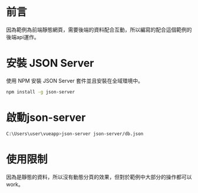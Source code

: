 # 前言
因為範例為前端靜態網頁，需要後端的資料配合互動，所以編寫的配合這個範例的後端api運作。

# 安裝 JSON Server
使用 NPM 安裝 JSON Server 套件並且安裝在全域環境中。
``` bash
npm install -g json-server
```

# 啟動json-server
``` bash
C:\Users\user\vueapp>json-server json-server/db.json
```
# 使用限制
因為是靜態的資料，所以沒有動態分頁的效果，但對於範例中大部分的操作都可以work。
